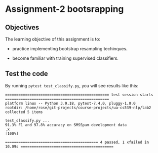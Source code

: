 # Assignment-2 bootsrapping

## Objectives

The learning objective of this assignment is to:

- practice implementing bootstrap resampling techinques.

- become familiar with training supervised classifiers.


## Test the code


By running `pytest test_classify.py`, you will see results like this:

```
=============================================== test session starts ===============================================
platform linux -- Python 3.9.18, pytest-7.4.0, pluggy-1.0.0
rootdir: /home/rose/git-projects/course-projects/ua-cs539-nlp/lab2
collected 5 items                                                                                                 

test_classify.py ...
91.3% F1 and 97.8% accuracy on SMSSpam development data
.x                                                                                      [100%]

========================================== 4 passed, 1 xfailed in 10.09s ==========================================
```
